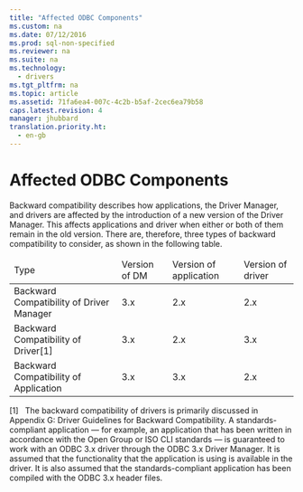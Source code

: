 ```yaml
---
title: "Affected ODBC Components"
ms.custom: na
ms.date: 07/12/2016
ms.prod: sql-non-specified
ms.reviewer: na
ms.suite: na
ms.technology: 
  - drivers
ms.tgt_pltfrm: na
ms.topic: article
ms.assetid: 71fa6ea4-007c-4c2b-b5af-2cec6ea79b58
caps.latest.revision: 4
manager: jhubbard
translation.priority.ht: 
  - en-gb
---
```

# Affected ODBC Components
<?xml version="1.0" encoding="utf-8"?>
<developerConceptualDocument xmlns="http://ddue.schemas.microsoft.com/authoring/2003/5" xmlns:xlink="http://www.w3.org/1999/xlink" xmlns:xsi="http://www.w3.org/2001/XMLSchema-instance" xsi:schemaLocation="http://ddue.schemas.microsoft.com/authoring/2003/5 http://dduestorage.blob.core.windows.net/ddueschema/developer.xsd">
  <introduction>
    <para>Backward compatibility describes how applications, the Driver Manager, and drivers are affected by the introduction of a new version of the Driver Manager. This affects applications and driver when either or both of them remain in the old version. There are, therefore, three types of backward compatibility to consider, as shown in the following table.</para>
    <table xmlns:caps="http://schemas.microsoft.com/build/caps/2013/11">
      <thead>
        <tr>
          <TD>
            <para>Type</para>
          </TD>
          <TD>
            <para>Version of DM</para>
          </TD>
          <TD>
            <para>Version of application</para>
          </TD>
          <TD>
            <para>Version of driver</para>
          </TD>
        </tr>
      </thead>
      <tbody>
        <tr>
          <TD>
            <para>Backward Compatibility of Driver Manager</para>
          </TD>
          <TD>
            <para>3<legacyItalic>.x</legacyItalic></para>
          </TD>
          <TD>
            <para>2.<legacyItalic>x</legacyItalic></para>
          </TD>
          <TD>
            <para>2.<legacyItalic>x</legacyItalic></para>
          </TD>
        </tr>
        <tr>
          <TD>
            <para>Backward Compatibility of Driver[1]</para>
          </TD>
          <TD>
            <para>3<legacyItalic>.x</legacyItalic></para>
          </TD>
          <TD>
            <para>2.<legacyItalic>x</legacyItalic></para>
          </TD>
          <TD>
            <para>3.<legacyItalic>x</legacyItalic></para>
          </TD>
        </tr>
        <tr>
          <TD>
            <para>Backward Compatibility of Application</para>
          </TD>
          <TD>
            <para>3.<legacyItalic>x</legacyItalic></para>
          </TD>
          <TD>
            <para>3.<legacyItalic>x</legacyItalic></para>
          </TD>
          <TD>
            <para>2.<legacyItalic>x</legacyItalic></para>
          </TD>
        </tr>
      </tbody>
    </table>
    <para>[1]   The backward compatibility of drivers is primarily discussed in Appendix G: Driver Guidelines for Backward Compatibility.</para>
    <alert class="note">
      <para>A standards-compliant application — for example, an application that has been written in accordance with the Open Group or ISO CLI standards — is guaranteed to work with an ODBC 3<legacyItalic>.x</legacyItalic> driver through the ODBC 3<legacyItalic>.x</legacyItalic> Driver Manager. It is assumed that the functionality that the application is using is available in the driver. It is also assumed that the standards-compliant application has been compiled with the ODBC 3<legacyItalic>.x</legacyItalic> header files.</para>
    </alert>
  </introduction>
  <relatedTopics />
</developerConceptualDocument>